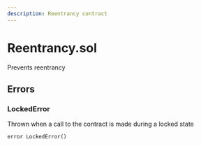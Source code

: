 ```yaml
---
description: Reentrancy contract
---
```


# Reentrancy.sol

Prevents reentrancy





## Errors

### LockedError

Thrown when a call to the contract is made during a locked state

```solidity title="Solidity"
error LockedError()
```
